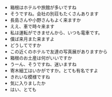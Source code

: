* 箱根はホテルや旅館が多いですね
* そうですね。会社の別荘もたくさんあります
* 長島さんや小野さんもよく来ますか
* ええ、車で時々来ます
* 私は運転ができませんから、いつも電車です。
* 僕ば来月また来ますよ
* どうしてですか
* この近くのホテルで友達の写真展がありますから
* 箱根のお土産は何がいいですか
* うーん、そうですね、迷いますね
* 寄木細工はいかがですか。とても有名ですよ
* きれいな模様ですね
* 気に入りましたか
* はい、とても
